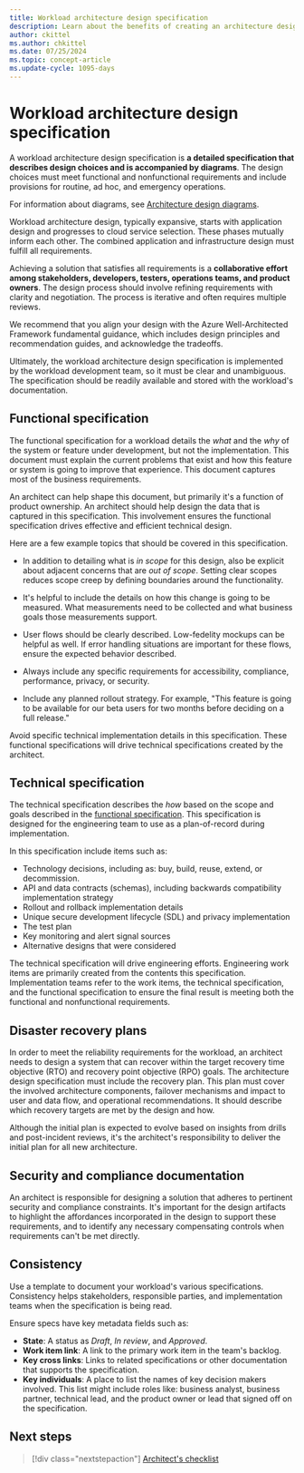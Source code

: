 ```yaml
---
title: Workload architecture design specification
description: Learn about the benefits of creating an architecture design specification for a workload. The specification describes design choices through words and diagrams.
author: ckittel
ms.author: chkittel
ms.date: 07/25/2024
ms.topic: concept-article
ms.update-cycle: 1095-days
---
```


# Workload architecture design specification

A workload architecture design specification is **a detailed specification that describes design choices and is accompanied by diagrams**. The design choices must meet functional and nonfunctional requirements and include provisions for routine, ad hoc, and emergency operations.

For information about diagrams, see [Architecture design diagrams](./design-diagrams.md).

Workload architecture design, typically expansive, starts with application design and progresses to cloud service selection. These phases mutually inform each other. The combined application and infrastructure design must fulfill all requirements.

Achieving a solution that satisfies all requirements is a **collaborative effort among stakeholders, developers, testers, operations teams, and product owners**. The design process should involve refining requirements with clarity and negotiation. The process is iterative and often requires multiple reviews.

We recommend that you align your design with the Azure Well-Architected Framework fundamental guidance, which includes design principles and recommendation guides, and acknowledge the tradeoffs.

Ultimately, the workload architecture design specification is implemented by the workload development team, so it must be clear and unambiguous. The specification should be readily available and stored with the workload's documentation.

## Functional specification

The functional specification for a workload details the *what* and the *why* of the system or feature under development, but not the implementation. This document must explain the current problems that exist and how this feature or system is going to improve that experience. This document captures most of the business requirements.

An architect can help shape this document, but primarily it's a function of product ownership. An architect should help design the data that is captured in this specification. This involvement ensures the functional specification drives effective and efficient technical design.

Here are a few example topics that should be covered in this specification.

- In addition to detailing what is *in scope* for this design, also be explicit about adjacent concerns that are *out of scope*. Setting clear scopes reduces scope creep by defining boundaries around the functionality.

- It's helpful to include the details on how this change is going to be measured. What measurements need to be collected and what business goals those measurements support.

- User flows should be clearly described. Low-fedelity mockups can be helpful as well. If error handling situations are important for these flows, ensure the expected behavior described.

- Always include any specific requirements for accessibility, compliance, performance, privacy, or security.

- Include any planned rollout strategy. For example, "This feature is going to be available for our beta users for two months before deciding on a full release."

Avoid specific technical implementation details in this specification. These functional specifications will drive technical specifications created by the architect.

## Technical specification

The technical specification describes the *how* based on the scope and goals described in the [functional specification](#functional-specification). This specification is designed for the engineering team to use as a plan-of-record during implementation.

In this specification include items such as:

- Technology decisions, including as: buy, build, reuse, extend, or decommission.
- API and data contracts (schemas), including backwards compatibility implementation strategy
- Rollout and rollback implementation details
- Unique secure development lifecycle (SDL) and privacy implementation
- The test plan
- Key monitoring and alert signal sources
- Alternative designs that were considered

The technical specification will drive engineering efforts. Engineering work items are primarily created from the contents this specification. Implementation teams refer to the work items, the technical specification, and the functional specification to ensure the final result is meeting both the functional and nonfunctional requirements.

## Disaster recovery plans

In order to meet the reliability requirements for the workload, an architect needs to design a system that can recover within the target recovery time objective (RTO) and recovery point objective (RPO) goals. The architecture design specification must include the recovery plan. This plan must cover the involved architecture components, failover mechanisms and impact to user and data flow, and operational recommendations. It should describe which recovery targets are met by the design and how.

Although the initial plan is expected to evolve based on insights from drills and post-incident reviews, it's the architect's responsibility to deliver the initial plan for all new architecture.

## Security and compliance documentation

An architect is responsible for designing a solution that adheres to pertinent security and compliance constraints. It's important for the design artifacts to highlight the affordances incorporated in the design to support these requirements, and to identify any necessary compensating controls when requirements can't be met directly.

## Consistency

Use a template to document your workload's various specifications. Consistency helps stakeholders, responsible parties, and implementation teams when the specification is being read.

Ensure specs have key metadata fields such as:

- **State**: A status as *Draft*, *In review*, and *Approved*.
- **Work item link**: A link to the primary work item in the team's backlog.
- **Key cross links**: Links to related specifications or other documentation that supports the specification.
- **Key individuals**: A place to list the names of key decision makers involved. This list might include roles like: business analyst, business partner, technical lead, and the product owner or lead that signed off on the specification.

## Next steps

> [!div class="nextstepaction"]
> [Architect's checklist](checklist.md)
